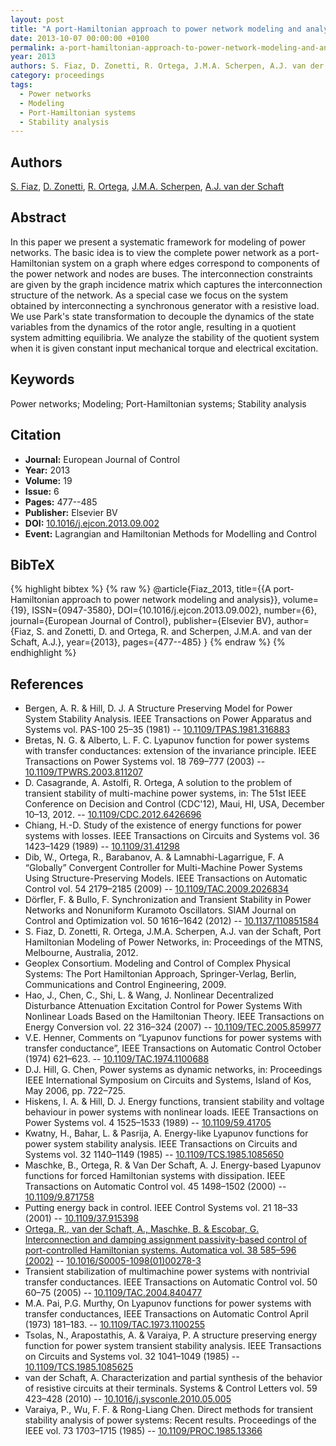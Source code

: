 ```yaml
---
layout: post
title: "A port-Hamiltonian approach to power network modeling and analysis"
date: 2013-10-07 00:00:00 +0100
permalink: a-port-hamiltonian-approach-to-power-network-modeling-and-analysis
year: 2013
authors: S. Fiaz, D. Zonetti, R. Ortega, J.M.A. Scherpen, A.J. van der Schaft
category: proceedings
tags:
  - Power networks
  - Modeling
  - Port-Hamiltonian systems
  - Stability analysis
---
```

 
## Authors
[S. Fiaz](authors/s_fiaz), [D. Zonetti](authors/daniele_zonetti), [R. Ortega](authors/romeo_ortega), [J.M.A. Scherpen](authors/jacquelien_m_a_scherpen), [A.J. van der Schaft](authors/arjan_van_der_schaft)
 
## Abstract
In this paper we present a systematic framework for modeling of power networks. The basic idea is to view the complete power network as a port-Hamiltonian system on a graph where edges correspond to components of the power network and nodes are buses. The interconnection constraints are given by the graph incidence matrix which captures the interconnection structure of the network. As a special case we focus on the system obtained by interconnecting a synchronous generator with a resistive load. We use Park's state transformation to decouple the dynamics of the state variables from the dynamics of the rotor angle, resulting in a quotient system admitting equilibria. We analyze the stability of the quotient system when it is given constant input mechanical torque and electrical excitation.
 
## Keywords
Power networks; Modeling; Port-Hamiltonian systems; Stability analysis
 
## Citation
- **Journal:** European Journal of Control
- **Year:** 2013
- **Volume:** 19
- **Issue:** 6
- **Pages:** 477--485
- **Publisher:** Elsevier BV
- **DOI:** [10.1016/j.ejcon.2013.09.002](https://doi.org/10.1016/j.ejcon.2013.09.002)
- **Event:** Lagrangian and Hamiltonian Methods for Modelling and Control
 
## BibTeX
{% highlight bibtex %}
{% raw %}
@article{Fiaz_2013,
  title={{A port-Hamiltonian approach to power network modeling and analysis}},
  volume={19},
  ISSN={0947-3580},
  DOI={10.1016/j.ejcon.2013.09.002},
  number={6},
  journal={European Journal of Control},
  publisher={Elsevier BV},
  author={Fiaz, S. and Zonetti, D. and Ortega, R. and Scherpen, J.M.A. and van der Schaft, A.J.},
  year={2013},
  pages={477--485}
}
{% endraw %}
{% endhighlight %}
 
## References
- Bergen, A. R. & Hill, D. J. A Structure Preserving Model for Power System Stability Analysis. IEEE Transactions on Power Apparatus and Systems vol. PAS-100 25–35 (1981) -- [10.1109/TPAS.1981.316883](https://doi.org/10.1109/TPAS.1981.316883)
- Bretas, N. G. & Alberto, L. F. C. Lyapunov function for power systems with transfer conductances: extension of the invariance principle. IEEE Transactions on Power Systems vol. 18 769–777 (2003) -- [10.1109/TPWRS.2003.811207](https://doi.org/10.1109/TPWRS.2003.811207)
- D. Casagrande, A. Astolfi, R. Ortega, A solution to the problem of transient stability of multi-machine power systems, in: The 51st IEEE Conference on Decision and Control (CDC'12), Maui, HI, USA, December 10–13, 2012. -- [10.1109/CDC.2012.6426696](https://doi.org/10.1109/CDC.2012.6426696)
- Chiang, H.-D. Study of the existence of energy functions for power systems with losses. IEEE Transactions on Circuits and Systems vol. 36 1423–1429 (1989) -- [10.1109/31.41298](https://doi.org/10.1109/31.41298)
- Dib, W., Ortega, R., Barabanov, A. & Lamnabhi-Lagarrigue, F. A “Globally” Convergent Controller for Multi-Machine Power Systems Using Structure-Preserving Models. IEEE Transactions on Automatic Control vol. 54 2179–2185 (2009) -- [10.1109/TAC.2009.2026834](https://doi.org/10.1109/TAC.2009.2026834)
- Dörfler, F. & Bullo, F. Synchronization and Transient Stability in Power Networks and Nonuniform Kuramoto Oscillators. SIAM Journal on Control and Optimization vol. 50 1616–1642 (2012) -- [10.1137/110851584](https://doi.org/10.1137/110851584)
- S. Fiaz, D. Zonetti, R. Ortega, J.M.A. Scherpen, A.J. van der Schaft, Port Hamiltonian Modeling of Power Networks, in: Proceedings of the MTNS, Melbourne, Australia, 2012.
- Geoplex Consortium. Modeling and Control of Complex Physical Systems: The Port Hamiltonian Approach, Springer-Verlag, Berlin, Communications and Control Engineering, 2009.
- Hao, J., Chen, C., Shi, L. & Wang, J. Nonlinear Decentralized Disturbance Attenuation Excitation Control for Power Systems With Nonlinear Loads Based on the Hamiltonian Theory. IEEE Transactions on Energy Conversion vol. 22 316–324 (2007) -- [10.1109/TEC.2005.859977](https://doi.org/10.1109/TEC.2005.859977)
- V.E. Henner, Comments on “Lyapunov functions for power systems with transfer conductance”, IEEE Transactions on Automatic Control October (1974) 621–623. -- [10.1109/TAC.1974.1100688](https://doi.org/10.1109/TAC.1974.1100688)
- D.J. Hill, G. Chen, Power systems as dynamic networks, in: Proceedings IEEE International Symposium on Circuits and Systems, Island of Kos, May 2006, pp. 722–725.
- Hiskens, I. A. & Hill, D. J. Energy functions, transient stability and voltage behaviour in power systems with nonlinear loads. IEEE Transactions on Power Systems vol. 4 1525–1533 (1989) -- [10.1109/59.41705](https://doi.org/10.1109/59.41705)
- Kwatny, H., Bahar, L. & Pasrija, A. Energy-like Lyapunov functions for power system stability analysis. IEEE Transactions on Circuits and Systems vol. 32 1140–1149 (1985) -- [10.1109/TCS.1985.1085650](https://doi.org/10.1109/TCS.1985.1085650)
- Maschke, B., Ortega, R. & Van Der Schaft, A. J. Energy-based Lyapunov functions for forced Hamiltonian systems with dissipation. IEEE Transactions on Automatic Control vol. 45 1498–1502 (2000) -- [10.1109/9.871758](https://doi.org/10.1109/9.871758)
- Putting energy back in control. IEEE Control Systems vol. 21 18–33 (2001) -- [10.1109/37.915398](https://doi.org/10.1109/37.915398)
- [Ortega, R., van der Schaft, A., Maschke, B. & Escobar, G. Interconnection and damping assignment passivity-based control of port-controlled Hamiltonian systems. Automatica vol. 38 585–596 (2002)](interconnection-and-damping-assignment-passivity-based-control-of-port-controlled-hamiltonian-systems) -- [10.1016/S0005-1098(01)00278-3](https://doi.org/10.1016/S0005-1098(01)00278-3)
- Transient stabilization of multimachine power systems with nontrivial transfer conductances. IEEE Transactions on Automatic Control vol. 50 60–75 (2005) -- [10.1109/TAC.2004.840477](https://doi.org/10.1109/TAC.2004.840477)
- M.A. Pai, P.G. Murthy, On Lyapunov functions for power systems with transfer conductances, IEEE Transactions on Automatic Control April (1973) 181–183. -- [10.1109/TAC.1973.1100255](https://doi.org/10.1109/TAC.1973.1100255)
- Tsolas, N., Arapostathis, A. & Varaiya, P. A structure preserving energy function for power system transient stability analysis. IEEE Transactions on Circuits and Systems vol. 32 1041–1049 (1985) -- [10.1109/TCS.1985.1085625](https://doi.org/10.1109/TCS.1985.1085625)
- van der Schaft, A. Characterization and partial synthesis of the behavior of resistive circuits at their terminals. Systems &amp; Control Letters vol. 59 423–428 (2010) -- [10.1016/j.sysconle.2010.05.005](https://doi.org/10.1016/j.sysconle.2010.05.005)
- Varaiya, P., Wu, F. F. & Rong-Liang Chen. Direct methods for transient stability analysis of power systems: Recent results. Proceedings of the IEEE vol. 73 1703–1715 (1985) -- [10.1109/PROC.1985.13366](https://doi.org/10.1109/PROC.1985.13366)


